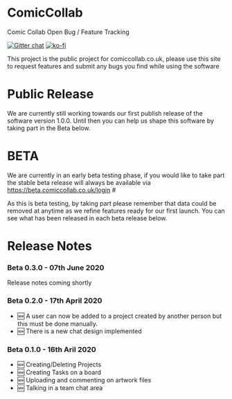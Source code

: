 # ComicCollab
Comic Collab Open Bug / Feature Tracking

[![Gitter chat](https://badges.gitter.im/gitterHQ/gitter.png)](https://gitter.im/ComicCollab/) [![ko-fi](https://www.ko-fi.com/img/githubbutton_sm.svg)](https://ko-fi.com/U7U21Q4HU)

This project is the public project for comiccollab.co.uk, please use this site to request features and submit any bugs you find while using the software

# Public Release
We are currently still working towards our first publish release of the software version 1.0.0. Until then you can help us shape this software by taking part in the Beta below.

# BETA
We are currently in an early beta testing phase, if you would like to take part the stable beta release will always be available via https://beta.comiccollab.co.uk/login #

As this is beta testing, by taking part please remember that data could be removed at anytime as we refine features ready for our first launch. You can see what has been released in each beta release below.


# Release Notes
### Beta 0.3.0 - 07th June 2020
Release notes coming shortly

### Beta 0.2.0 - 17th April 2020
- :new: A user can now be added to a project created by another person but this must be done manually.
- :new: There is a new chat design implemented

### Beta 0.1.0 - 16th Aril 2020
- :new: Creating/Deleting Projects
- :new: Creating Tasks on a board
- :new: Uploading and commenting on artwork files
- :new: Talking in a team chat area
